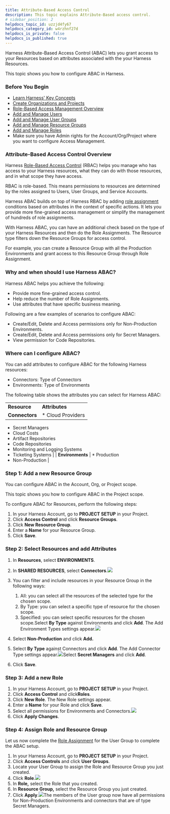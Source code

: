 ```yaml
---
title: Attribute-Based Access Control
description: This topic explains Attribute-Based access control.
# sidebar_position: 2
helpdocs_topic_id: uzzjd4fy67
helpdocs_category_id: w4rzhnf27d
helpdocs_is_private: false
helpdocs_is_published: true
---
```


Harness Attribute-Based Access Control (ABAC) lets you grant access to your Resources based on attributes associated with the your Harness Resources.

This topic shows you how to configure ABAC in Harness.

### Before You Begin

* [Learn Harness' Key Concepts](/article/hv2758ro4e-learn-harness-key-concepts)
* [Create Organizations and Projects​](/article/36fw2u92i4-create-an-organization)
* [Role-Based Access Management Overview](/article/vz5cq0nfg2-rbac-in-harness)
* [Add and Manage Users​](/article/hyoe7qcaz6-add-users)
* [Add and Manage User Groups​](/article/dfwuvmy33m-add-user-groups)
* [Add and Manage Resource Groups](/article/yp4xj36xro-add-resource-groups)
* [Add and Manage Roles](/article/tsons9mu0v-add-roles)
* Make sure you have Admin rights for the Account/Org/Project where you want to configure Access Management.​

### Attribute-Based Access Control Overview

Harness [Role-Based Access Control](/article/vz5cq0nfg2-rbac-in-harness) (RBAC) helps you manage who has access to your Harness resources, what they can do with those resources, and in what scope they have access.

RBAC is role-based. This means permissions to resources are determined by the roles assigned to Users, User Groups, and Service Accounts.

Harness ABAC builds on top of Harness RBAC by adding [role assignment](/article/vz5cq0nfg2-rbac-in-harness#role_assignment) conditions based on attributes in the context of specific actions. It lets you provide more fine-grained access management or simplify the management of hundreds of role assignments.​ 

With Harness ABAC, you can have an additional check based on the type of your Harness Resources and then do the Role Assignments. The Resource type filters down the Resource Groups for access control.

For example, you can create a Resource Group with all the Production Environments and grant access to this Resource Group through Role Assignment.

### Why and when should I use Harness ABAC?

Harness ABAC helps you achieve the following:

* Provide more fine-grained access control.
* Help reduce the number of Role Assignments.
* Use attributes that have specific business meaning.

Following are a few examples of scenarios to configure ABAC:

* Create/Edit, Delete and Access permissions only for Non-Production Environments.
* Create/Edit, Delete and Access permissions only for Secret Managers.
* View permission for Code Repositories.

### Where can I configure ABAC?

You can add attributes to configure ABAC for the following Harness resources:

* Connectors: Type of Connectors
* Environments: Type of Environments

The following table shows the attributes you can select for Harness ABAC:



|  |  |
| --- | --- |
| **Resource** | **Attributes** |
| **Connectors** | * Cloud Providers
* Secret Managers
* Cloud Costs
* Artifact Repositories
* Code Repositories
* Monitoring and Logging Systems
* Ticketing Systems
 |
| **Environments** | * Production
* Non-Production
 |

### Step 1: Add a new Resource Group

You can configure ABAC in the Account, Org, or Project scope.​

This topic shows you how to configure ABAC in the Project scope.

To configure ABAC for Resources, perform the following steps:

1. In your Harness Account, go to **PROJECT SETUP** in your Project.
2. Click **Access Control** and click **Resource Groups**.
3. Click **New Resource Group**.
4. Enter a **Name** for your Resource Group.
5. Click **Save**.

### Step 2: Select Resources and add Attributes

1. In **Resources**, select **ENVIRONMENTS**.
2. In **SHARED RESOURCES**, select **Connectors**.![](https://files.helpdocs.io/kw8ldg1itf/articles/uzzjd4fy67/1661166258816/screenshot-2022-08-22-at-4-33-38-pm.png)
3. You can filter and include resources in your Resource Group in the following ways:
	1. All: you can select all the resources of the selected type for the chosen scope.
	2. By Type: you can select a specific type of resource for the chosen scope.
	3. Specified: you can select specific resources for the chosen scope.Select **By Type** against Environments and click **Add**. The Add Environment Types settings appear.![](https://files.helpdocs.io/kw8ldg1itf/articles/uzzjd4fy67/1661169798711/screenshot-2022-08-22-at-5-30-27-pm.png)

1. Select **Non-Production** and click **Add.**
2. Select **By Type** against Connectors and click **Add**. The Add Connector Type settings appear.![](https://files.helpdocs.io/kw8ldg1itf/articles/uzzjd4fy67/1661172644334/screenshot-2022-08-22-at-6-15-34-pm.png)Select **Secret Managers** and click **Add**.​
3. Click **Save**.

### Step 3: Add a new Role

1. In your Harness Account, go to **PROJECT SETUP** in your Project.
2. Click **Access Control** and click​ **Roles**.
3. Click **New Role**. The New Role settings appear.​
4. Enter a **Name** for your Role and click **Save**.
5. Select all permissions for Environments and Connectors.![](https://files.helpdocs.io/kw8ldg1itf/articles/uzzjd4fy67/1661173860962/screenshot-2022-08-22-at-6-39-56-pm.png)
6. Click **Apply Changes**.

### Step 4: Assign Role and Resource Group

Let us now complete the [Role Assignment](/article/vz5cq0nfg2-rbac-in-harness#role_assignment) for the User Group to complete the ABAC setup.

1. In your Harness Account, go to **PROJECT SETUP** in your Project.
2. Click **Access Controls** and click **User Groups**.
3. Locate your User Group to assign the Role and Resource Group you just created.
4. Click **Role**.![](https://files.helpdocs.io/kw8ldg1itf/articles/uzzjd4fy67/1661176858486/screenshot-2022-08-22-at-7-28-48-pm.png)
5. In **Role,** select the Role that you created.
6. In **Resource Group,** select the Resource Group you just created.​
7. Click **Apply**.![](https://files.helpdocs.io/kw8ldg1itf/articles/uzzjd4fy67/1661177049458/screenshot-2022-08-22-at-7-33-32-pm.png)The members of the User group now have all permissions for Non-Production Environments and connectors that are of type Secret Managers.

